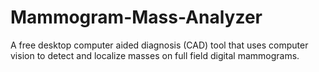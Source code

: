 # Mammogram-Mass-Analyzer
A free desktop computer aided diagnosis (CAD) tool that uses computer vision to detect and localize masses on full field digital mammograms.
